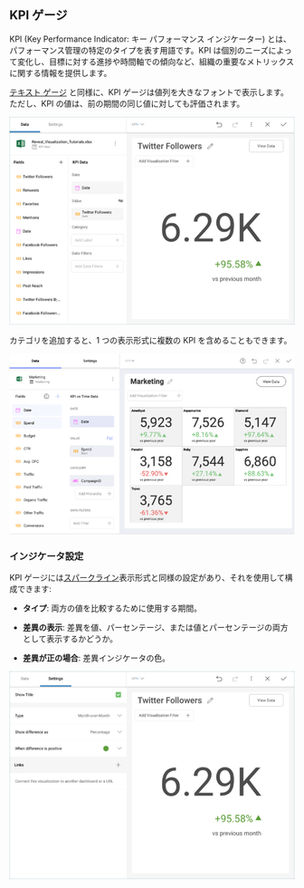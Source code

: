 ## KPI ゲージ

KPI (Key Performance Indicator: キー パフォーマンス インジケーター) とは、パフォーマンス管理の特定のタイプを表す用語です。KPI は個別のニーズによって変化し、目標に対する進捗や時間軸での傾向など、組織の重要なメトリックスに関する情報を提供します。

[テキスト ゲージ](gauge-views.html#text-gauge) と同様に、KPI ゲージは値列を大きなフォントで表示します。ただし、KPI の値は、前の期間の同じ値に対しても評価されます。

![KPI Gauge view in the Visualization editor](images/pivot-editor-view-kpi-gauge.png)

カテゴリを追加すると、1 つの表示形式に複数の KPI を含めることもできます。

![Multiple KPI Gauges](images/multiple-kpi-gauges.png)

### インジケータ設定

KPI ゲージには[スパークライン](sparkline-charts.md)表示形式と同様の設定があり、それを使用して構成できます:

  - **タイプ**: 両方の値を比較するために使用する期間。

  - **差異の表示**: 差異を値、パーセンテージ、または値とパーセンテージの両方として表示するかどうか。

  - **差異が正の場合**: 差異インジケータの色。

![Advanced Settings KPI Gauge](images/advanced-settings-kpi-gauge.png)
